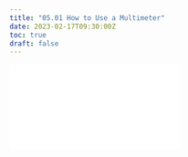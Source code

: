 ```yaml
---
title: "05.01 How to Use a Multimeter"
date: 2023-02-17T09:30:00Z
toc: true
draft: false
---
```


![Link to included file content](../../../../electronics/how-to-use-a-multimeter.md)
